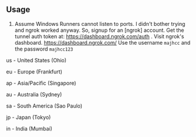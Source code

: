 ## Usage

1. Assume Windows Runners cannot listen to ports. I didn't bother trying and ngrok worked anyway. So, signup for an [ngrok] account.
Get the tunnel auth token at: https://dashboard.ngrok.com/auth .
Visit ngrok's dashboard. https://dashboard.ngrok.com/
Use the username `majhcc` and the password `majhcc123`

us - United States (Ohio)

eu - Europe (Frankfurt)

ap - Asia/Pacific (Singapore)

au - Australia (Sydney)

sa - South America (Sao Paulo)

jp - Japan (Tokyo)

in - India (Mumbai)
